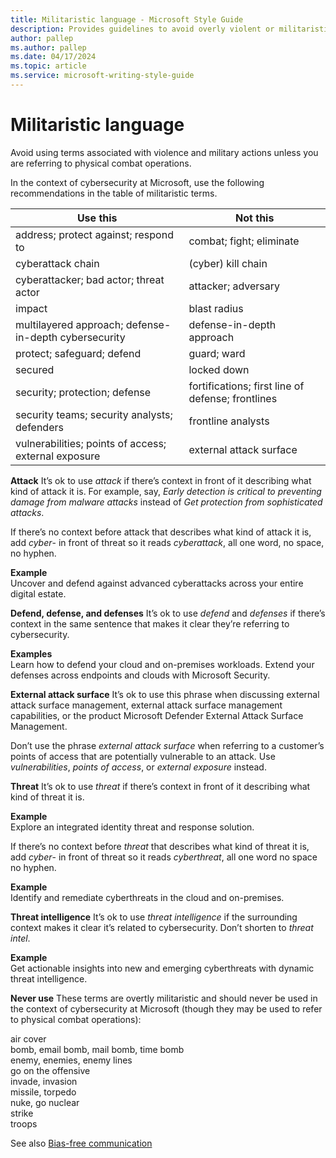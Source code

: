 ```yaml
---
title: Militaristic language - Microsoft Style Guide
description: Provides guidelines to avoid overly violent or militaristic language in everyday communications.
author: pallep
ms.author: pallep
ms.date: 04/17/2024
ms.topic: article
ms.service: microsoft-writing-style-guide
---
```


# Militaristic language

Avoid using terms associated with violence and military actions unless you are referring to physical combat operations.  

In the context of cybersecurity at Microsoft, use the following recommendations in the table of militaristic terms. 


|         **Use this**                       |                   **Not this**              |
|----------------------------------------------|-------------------------------------------|
|       address; protect against; respond to       |   combat; fight; eliminate               |
| cyberattack chain   | (cyber) kill chain  |
|      cyberattacker; bad actor; threat actor        |     attacker; adversary     |
|     impact    |   blast radius   |
|   multilayered approach; defense-in-depth cybersecurity    |   defense-in-depth approach     |
| protect; safeguard; defend  |   guard; ward    |
| secured  |   locked down   |
| security; protection; defense  |   fortifications; first line of defense; frontlines    |
| security teams; security analysts; defenders  |   frontline analysts    |
| vulnerabilities; points of access; external exposure  |   external attack surface    |


**Attack** 
It’s ok to use *attack* if there’s context in front of it describing what kind of attack it is. For example, say, *Early detection is critical to preventing damage from malware attacks* instead of *Get protection from sophisticated attacks*. 

If there’s no context before attack that describes what kind of attack it is, add *cyber*- in front of threat so it reads *cyberattack*, all one word, no space, no hyphen.  

**Example**  
Uncover and defend against advanced cyberattacks across your entire digital estate. 

**Defend, defense, and defenses**
It’s ok to use *defend* and *defenses* if there’s context in the same sentence that makes it clear they’re referring to cybersecurity. 

**Examples**  
Learn how to defend your cloud and on-premises workloads. 
Extend your defenses across endpoints and clouds with Microsoft Security. 

**External attack surface**
It’s ok to use this phrase when discussing external attack surface management, external attack surface management capabilities, or the product Microsoft Defender External Attack Surface Management. 

Don’t use the phrase *external attack surface* when referring to a customer’s points of access that are potentially vulnerable to an attack. Use *vulnerabilities*, *points of access*, or *external exposure* instead. 

**Threat**
It’s ok to use *threat* if there’s context in front of it describing what kind of threat it is.   

**Example**  
Explore an integrated identity threat and response solution.  

If there’s no context before *threat* that describes what kind of threat it is, add *cyber*- in front of threat so it reads *cyberthreat*, all one word no space no hyphen. 

**Example**  
Identify and remediate cyberthreats in the cloud and on-premises. 

**Threat intelligence**
It’s ok to use *threat intelligence* if the surrounding context makes it clear it’s related to cybersecurity. Don’t shorten to *threat intel*.  

**Example**  
Get actionable insights into new and emerging cyberthreats with dynamic threat intelligence. 

**Never use**
These terms are overtly militaristic and should never be used in the context of cybersecurity at Microsoft (though they may be used to refer to physical combat operations): 

air cover  
bomb, email bomb, mail bomb, time bomb  
enemy, enemies, enemy lines  
go on the offensive  
invade, invasion  
missile, torpedo  
nuke, go nuclear  
strike  
troops  

See also [Bias-free communication](https://learn.microsoft.com/en-us/style-guide/bias-free-communication) 
